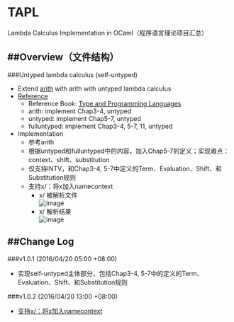 # TAPL
Lambda Calculus Implementation in OCaml（程序语言理论项目汇总）

##Overview（文件结构）
----------
###Untyped lambda calculus (self-untyped)
* Extend [arith](http://www.cis.upenn.edu/~bcpierce/tapl/) with arith with untyped lambda calculus
* [Reference](http://www.cis.upenn.edu/~bcpierce/tapl/) 
	* Reference Book: [Type and Programming Languages](https://book.douban.com/subject/1761910/) 
	* arith: implement Chap3-4, untyped
	* untyped: implement Chap5-7, untyped
	* fulluntyped: implement Chap3-4, 5-7, 11, untyped
* Implementation
	* 参考arith
	* 根据untyped和fulluntyped中的内容，加入Chap5-7的定义；实现难点：context、shift、substitution
	* 仅支持INTV，和Chap3-4, 5-7中定义的Term、Evaluation、Shift、和Substitution规则
	* 支持x/：将x加入namecontext
		* x/ 被解析文件<br>
		![image](https://github.com/codedjw/TAPL/raw/master/self-untyped/screenshot/x:被解析文件.png)
		* x/ 解析结果<br>
		![image](https://github.com/codedjw/TAPL/raw/master/self-untyped/screenshot/x:解析结果.png)


##Change Log
--------
###v1.0.1 (2016/04/20 05:00 +08:00)
* 实现self-untyped主体部分，包括Chap3-4, 5-7中的定义的Term、Evaluation、Shift、和Substitution规则

###v1.0.2 (2016/04/20 13:00 +08:00)
* [支持x/：将x加入namecontext](https://github.com/codedjw/TAPL/blob/master/README.md#untyped-lambda-calculus-self-untyped)
